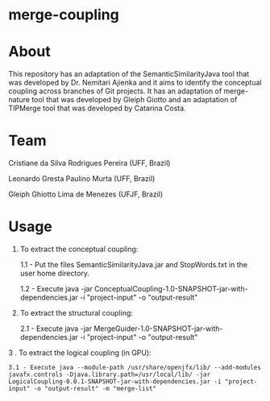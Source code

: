 # merge-coupling

# About
This repository has an adaptation of the SemanticSimilarityJava tool that was developed by Dr. Nemitari Ajienka and it aims to identify the conceptual coupling across branches of Git projects. It has an adaptation of merge-nature tool that was developed by Gleiph Giotto and an adaptation of TIPMerge tool that was developed by Catarina Costa.

# Team
Cristiane da Silva Rodrigues Pereira (UFF, Brazil)

Leonardo Gresta Paulino Murta (UFF, Brazil)

Gleiph Ghiotto Lima de Menezes (UFJF, Brazil)

# Usage

1. To extract the conceptual coupling:

    1.1 - Put the files SemanticSimilarityJava.jar and StopWords.txt in the user home directory.
     
     1.2 - Execute java -jar ConceptualCoupling-1.0-SNAPSHOT-jar-with-dependencies.jar -i "project-input" -o "output-result"
  
2. To extract the structural coupling:

    2.1 - Execute java -jar MergeGuider-1.0-SNAPSHOT-jar-with-dependencies.jar -i "project-input" -o "output-result"

3 . To extract the logical coupling (in GPU):
 
    3.1 - Execute java --module-path /usr/share/openjfx/lib/ --add-modules javafx.controls -Djava.library.path=/usr/local/lib/ -jar LogicalCoupling-0.0.1-SNAPSHOT-jar-with-dependencies.jar -i "project-input" -o "output-result" -m "merge-list"

